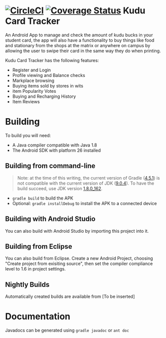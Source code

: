 [![CircleCI](https://circleci.com/gh/The-Combrades/Kudu-Card-Credit-Tracker/orb.svg?style=svg)](https://circleci.com/gh/The-Combrades/Kudu-Card-Credit-Tracker/orb)
<a href='https://coveralls.io/github/The-Combrades/Kudu-Card-Credit-Tracker?branch=master'><img src='https://coveralls.io/repos/github/The-Combrades/Kudu-Card-Credit-Tracker/badge.svg?branch=master' alt='Coverage Status' /></a>
Kudu Card Tracker
=====================

An Android App to manage and check the amount of kudu bucks in your student card, the app will also have a functionality to buy things like food and stationary from the shops at the matrix or anywhere on campus by allowing the user to swipe their card in the same way they do when printing.

Kudu Card Tracker has the following features:
* Register and Login
* Profile viewing and Balance checks
* Markplace browsing
* Buying items sold by stores in wits
* item Popularity Votes
* Buying and Recharging History
* Item Reviews

Building
========
To build you will need:

 * A Java compiler compatible with Java 1.8
 * The Android SDK with platform 26 installed

Building from command-line
--------------------------
> Note: at the time of this writing, the current version of Gradle ([4.5.1](https://gradle.org/releases/)) is not compatible with the current version of JDK ([9.0.4](http://www.oracle.com/technetwork/java/javase/downloads/jdk9-downloads-3848520.html)). To have the build succeed, use JDK version [1.8.0_162](http://www.oracle.com/technetwork/java/javase/downloads/jdk8-downloads-2133151.html).
 * `gradle build` to build the APK
 * Optional: `gradle installDebug` to install the APK to a connected device

Building with Android Studio
---------------------
You can also build with Android Studio by importing this project into it.

Building from Eclipse
---------------------
You can also build from Eclipse. Create a new Android Project, choosing "Create
project from exisiting source", then set the compiler compliance level to 1.6
in project settings.

Nightly Builds
---------------------
Automatically created builds are available from [To be inserted]

Documentation
=============
Javadocs can be generated using `gradle javadoc` or `ant doc`

  [1]: https://github.com/The-Combrades/Kudu-Card-Credit-Tracker/issues
  [2]: https://github.com/The-Combrades/Kudu-Card-Credit-Tracker/wiki
